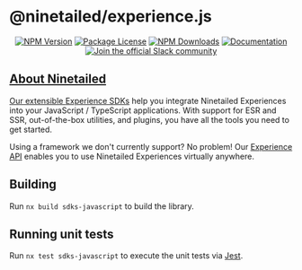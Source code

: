 # @ninetailed/experience.js

<!--Insert badges begin-->
<!--GENERATED TEXT - DO NOT EDIT HERE -->
<p align="center">
<a href="https://www.npmjs.com/package/@ninetailed/experience.js"><img src="https://img.shields.io/npm/v/@ninetailed/experience.js.svg" alt="NPM Version" /></a>
<a href="https://www.npmjs.com/package/@ninetailed/experience.js"><img src="https://img.shields.io/npm/l/@ninetailed/experience.js.svg" alt="Package License" /></a>
<a href="https://www.npmjs.com/package/@ninetailed/experience.js"><img src="https://img.shields.io/npm/dm/@ninetailed/experience.js.svg" alt="NPM Downloads" /></a>
<a href="https://docs.ninetailed.io/" target="_blank"><img src="https://img.shields.io/badge/%F0%9F%93%96-Documentation-green.svg" alt="Documentation"/></a>
<a href="ninetailed-community.slack.com" target="_blank"><img src="https://img.shields.io/badge/Slack-Ninetailed%20Community-blue.svg" alt="Join the official Slack community"/>
</p>

<!--Insert badges end-->

<!--Insert template begin-->
<!--GENERATED TEXT - DO NOT EDIT HERE -->

## About Ninetailed

Our extensible [Experience SDKs](https://docs.ninetailed.io/#getting-started-for-developers) help you integrate Ninetailed Experiences into your JavaScript / TypeScript applications. With support for ESR and SSR, out-of-the-box utilities, and plugins, you have all the tools you need to get started.

Using a framework we don't currently support? No problem! Our [Experience API](https://docs.ninetailed.io/for-developers/experience-api) enables you to use Ninetailed Experiences virtually anywhere.

<!--Insert template end-->

## Building

Run `nx build sdks-javascript` to build the library.

## Running unit tests

Run `nx test sdks-javascript` to execute the unit tests via [Jest](https://jestjs.io).
